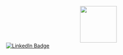 <div id="header" align="center">
  <img src="https://i.giphy.com/media/v1.Y2lkPTc5MGI3NjExdXR2YnVqNjVuamlvOXBwNXR1eW9zMzZzMXgyNHhiNWx0ZWFidG0wYyZlcD12MV9pbnRlcm5hbF9naWZfYnlfaWQmY3Q9cw/0lfqHNZwWM1hOvJ9CX/giphy.gif" width="100"/>
</div>
<div id="badges">
  <a href="https://vk.com/invite/AMKGDq4">
    <img src="https://img.shields.io/badge/LinkedIn-Red?style=for-the-badge&logo=linkedin&logoColor=white" alt="LinkedIn Badge"/>
  </a>
</div>
